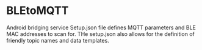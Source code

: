 # BLEtoMQTT
 Android bridging service
Setup.json file defines MQTT parameters and BLE MAC addresses to scan for. 
 THe setup.json also allows for the definition of friendly topic names and data templates.

